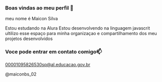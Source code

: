 ### Boas vindas ao meu perfil 💙

meu nome é Maicon Silva

Estou estudando na Alura
Estou desenvolvendo na linguagem javascrit
ultilizo esse espaço para minha organizaçao e compartilhamento dos meu projetos desenvolvidos

### Voce pode entrar em contato comigo📫

00001095826530sp@al.educacao.gov.br

@maiconbs_02
